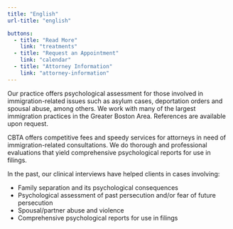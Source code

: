 ```yaml
---
title: "English"
url-title: "english"

buttons:
  - title: "Read More"
    link: "treatments"
  - title: "Request an Appointment"
    link: "calendar"
  - title: "Attorney Information"
    link: "attorney-information"
---
```

Our practice offers psychological assessment for those involved in immigration-related issues such as asylum cases, deportation orders and spousal abuse, among others. We work with many of the largest immigration practices in the Greater Boston Area. References are available upon request.

CBTA offers competitive fees and speedy services for attorneys in need of immigration-related consultations. We do thorough and professional evaluations that yield comprehensive psychological reports for use in filings.

In the past, our clinical interviews have helped clients in cases involving:

- Family separation and its psychological consequences
- Psychological assessment of past persecution and/or fear of future persecution
- Spousal/partner abuse and violence
- Comprehensive psychological reports for use in filings